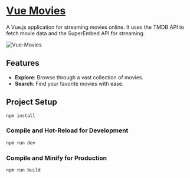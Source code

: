 # [Vue Movies](https://vue-movies-eight.vercel.app)

A Vue.js application for streaming movies online. It uses the TMDB API to fetch movie data and the SuperEmbed API for streaming. 

![Vue-Movies](https://github.com/user-attachments/assets/dd4d6681-f426-46bf-a116-38f15e374f07)

## Features

- **Explore**: Browse through a vast collection of movies.
- **Search**: Find your favorite movies with ease.

## Project Setup

```sh
npm install
```

### Compile and Hot-Reload for Development

```sh
npm run dev
```

### Compile and Minify for Production

```sh
npm run build
```
